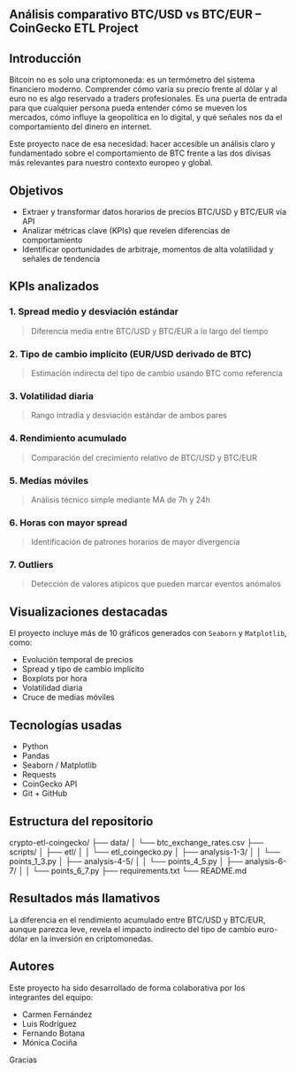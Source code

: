 ## Análisis comparativo BTC/USD vs BTC/EUR – CoinGecko ETL Project

## Introducción

Bitcoin no es solo una criptomoneda: es un termómetro del sistema financiero moderno. Comprender cómo varía su precio frente al dólar y al euro no es algo reservado a traders profesionales. Es una puerta de entrada para que cualquier persona pueda entender cómo se mueven los mercados, cómo influye la geopolítica en lo digital, y qué señales nos da el comportamiento del dinero en internet.

Este proyecto nace de esa necesidad: hacer accesible un análisis claro y fundamentado sobre el comportamiento de BTC frente a las dos divisas más relevantes para nuestro contexto europeo y global.

## Objetivos

- Extraer y transformar datos horarios de precios BTC/USD y BTC/EUR vía API
- Analizar métricas clave (KPIs) que revelen diferencias de comportamiento
- Identificar oportunidades de arbitraje, momentos de alta volatilidad y señales de tendencia

## KPIs analizados

### 1. Spread medio y desviación estándar
> Diferencia media entre BTC/USD y BTC/EUR a lo largo del tiempo

### 2. Tipo de cambio implícito (EUR/USD derivado de BTC)
> Estimación indirecta del tipo de cambio usando BTC como referencia

### 3.  Volatilidad diaria
> Rango intradía y desviación estándar de ambos pares

### 4. Rendimiento acumulado
> Comparación del crecimiento relativo de BTC/USD y BTC/EUR

### 5. Medias móviles
> Análisis técnico simple mediante MA de 7h y 24h

### 6. Horas con mayor spread
> Identificación de patrones horarios de mayor divergencia

### 7. Outliers
> Detección de valores atípicos que pueden marcar eventos anómalos

## Visualizaciones destacadas

El proyecto incluye más de 10 gráficos generados con `Seaborn` y `Matplotlib`, como:

- Evolución temporal de precios
- Spread y tipo de cambio implícito
- Boxplots por hora
- Volatilidad diaria
- Cruce de medias móviles

## Tecnologías usadas

- Python
- Pandas
- Seaborn / Matplotlib
- Requests
- CoinGecko API
- Git + GitHub

##  Estructura del repositorio
crypto-etl-coingecko/
├── data/
│ └── btc_exchange_rates.csv
├── scripts/
│ ├── etl/
│ │ └── etl_coingecko.py
│ ├── analysis-1-3/
│ │ └── points_1_3.py
│ ├── analysis-4-5/
│ │ └── points_4_5.py
│ ├── analysis-6-7/
│ │ └── points_6_7.py
├── requirements.txt
└── README.md


##  Resultados más llamativos

La diferencia en el rendimiento acumulado entre BTC/USD y BTC/EUR, aunque parezca leve, revela el impacto indirecto del tipo de cambio euro-dólar en la inversión en criptomonedas.

##  Autores

Este proyecto ha sido desarrollado de forma colaborativa por los integrantes del equipo:

- Carmen Fernández
- Luis Rodríguez
- Fernando Botana
- Mónica Cociña

Gracias

